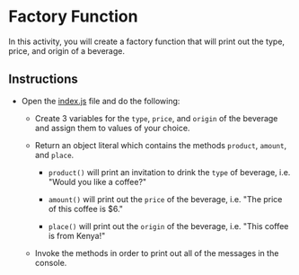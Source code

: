 # Factory Function

In this activity, you will create a factory function that will print out the type, price, and origin of a beverage.

## Instructions

* Open the [index.js](Unsolved/index.js) file and do the following:

  * Create 3 variables for the `type`, `price`, and `origin` of the beverage and assign them to values of your choice.

  * Return an object literal which contains the methods `product`, `amount`, and `place`. 

    * `product()` will print an invitation to drink the `type` of beverage, i.e. "Would you like a coffee?"

    * `amount()` will print out the `price` of the beverage, i.e. "The price of this coffee is $6."

    * `place()` will print out the `origin` of the beverage, i.e. "This coffee is from Kenya!"

  * Invoke the methods in order to print out all of the messages in the console.


  